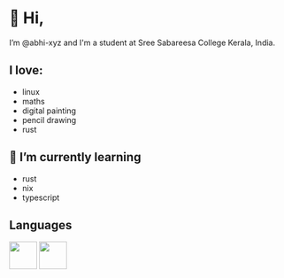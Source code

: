 # 👋 Hi, 
I’m @abhi-xyz and I'm a student at Sree Sabareesa College Kerala, India.

## I love:
- linux
- maths
- digital painting
- pencil drawing
- rust

## 🌱 I’m currently learning
- rust
- nix
- typescript

## Languages

<img src="https://github.com/rust-lang/rust-artwork/blob/master/logo/rust-logo-128x128.png" height="50"> <img src="https://search.nixos.org/images/nix-logo.png" height="50">

<!---
abhi-xyz/abhi-xyz is a ✨ special ✨ repository because its `README.md` (this file) appears on your GitHub profile.
You can click the Preview link to take a look at your changes.
--->
